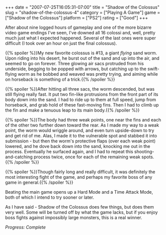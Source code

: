 +++
date = "2007-07-25T16:05:31-07:00"
title = "Shadow of the Colossus"
slug = "shadow-of-the-colossus-4"
category = ["Playing A Game"]
game = ["Shadow of the Colossus"]
platform = ["PS2"]
rating = ["Good"]
+++

After about nine logged hours of gameplay and one of the more bizarre video game endings I've seen, I've downed all 16 colossi and, well, pretty much just what I expected happened.  Several of the last ones were super difficult (I took over an hour on just the final colossus).

{{% spoiler %}}My new favorite colossus is #13, a giant <i>flying</i> sand worm.  Upon riding into his desert, he burst out of the sand and up into the air, and seemed to go on forever.  Three glowing air sacs protruded from his underside, begging to be popped with arrows, but catching up to the swift-flying worm as he bobbed and weaved was pretty trying, and aiming while on horseback is something of a trick.{{% /spoiler %}}

{{% spoiler %}}After hitting all three sacs, the worm descended, but was still flying really fast.  It put two fin-like protrusions from the front part of its body down into the sand.  I had to ride up to them at full speed, jump from horseback, and grab hold of these fast-moving fins.  Then I had to climb up the fin and make a tenuous leap to its main body.{{% /spoiler %}}

{{% spoiler %}}The body had three weak points, one near the fins and each of the other two further down toward the rear.  As I made my way to a weak point, the worm would wriggle around, and even turn upside-down to try and get rid of me.  Alas, I made it to the vulnerable spot and stabbed it into submission - but then the worm's protective flaps (over each weak point) lowered, and he dove back down into the sand, knocking me out in the process.  Eventually he surfaced again, and I had to repeat this shooting-and-catching process twice, once for each of the remaining weak spots.{{% /spoiler %}}

{{% spoiler %}}Though fairly long and really difficult, it was definitely the most interesting fight of the game, and perhaps my favorite boss of any game in general.{{% /spoiler %}}

Beating the main game opens up a Hard Mode and a Time Attack Mode, both of which I intend to try sooner or later.

As I have said - Shadow of the Colossus does few things, but does them very well.  Some will be turned off by what the game lacks, but if you enjoy boss fights against impossibly large monsters, this is a real winner.

<i>Progress: Complete</i>